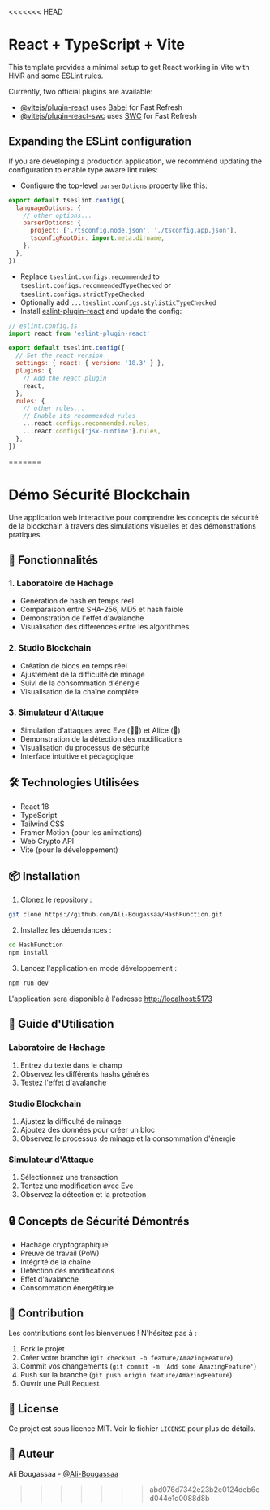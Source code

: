 <<<<<<< HEAD
# React + TypeScript + Vite

This template provides a minimal setup to get React working in Vite with HMR and some ESLint rules.

Currently, two official plugins are available:

- [@vitejs/plugin-react](https://github.com/vitejs/vite-plugin-react/blob/main/packages/plugin-react/README.md) uses [Babel](https://babeljs.io/) for Fast Refresh
- [@vitejs/plugin-react-swc](https://github.com/vitejs/vite-plugin-react-swc) uses [SWC](https://swc.rs/) for Fast Refresh

## Expanding the ESLint configuration

If you are developing a production application, we recommend updating the configuration to enable type aware lint rules:

- Configure the top-level `parserOptions` property like this:

```js
export default tseslint.config({
  languageOptions: {
    // other options...
    parserOptions: {
      project: ['./tsconfig.node.json', './tsconfig.app.json'],
      tsconfigRootDir: import.meta.dirname,
    },
  },
})
```

- Replace `tseslint.configs.recommended` to `tseslint.configs.recommendedTypeChecked` or `tseslint.configs.strictTypeChecked`
- Optionally add `...tseslint.configs.stylisticTypeChecked`
- Install [eslint-plugin-react](https://github.com/jsx-eslint/eslint-plugin-react) and update the config:

```js
// eslint.config.js
import react from 'eslint-plugin-react'

export default tseslint.config({
  // Set the react version
  settings: { react: { version: '18.3' } },
  plugins: {
    // Add the react plugin
    react,
  },
  rules: {
    // other rules...
    // Enable its recommended rules
    ...react.configs.recommended.rules,
    ...react.configs['jsx-runtime'].rules,
  },
})
```
=======
# Démo Sécurité Blockchain

Une application web interactive pour comprendre les concepts de sécurité de la blockchain à travers des simulations visuelles et des démonstrations pratiques.

## 🚀 Fonctionnalités

### 1. Laboratoire de Hachage
- Génération de hash en temps réel
- Comparaison entre SHA-256, MD5 et hash faible
- Démonstration de l'effet d'avalanche
- Visualisation des différences entre les algorithmes

### 2. Studio Blockchain
- Création de blocs en temps réel
- Ajustement de la difficulté de minage
- Suivi de la consommation d'énergie
- Visualisation de la chaîne complète

### 3. Simulateur d'Attaque
- Simulation d'attaques avec Eve (🦹‍♀️) et Alice (👩)
- Démonstration de la détection des modifications
- Visualisation du processus de sécurité
- Interface intuitive et pédagogique

## 🛠️ Technologies Utilisées

- React 18
- TypeScript
- Tailwind CSS
- Framer Motion (pour les animations)
- Web Crypto API
- Vite (pour le développement)

## 📦 Installation

1. Clonez le repository :
```bash
git clone https://github.com/Ali-Bougassaa/HashFunction.git
```

2. Installez les dépendances :
```bash
cd HashFunction
npm install
```

3. Lancez l'application en mode développement :
```bash
npm run dev
```

L'application sera disponible à l'adresse [http://localhost:5173](http://localhost:5173)

## 🎯 Guide d'Utilisation

### Laboratoire de Hachage
1. Entrez du texte dans le champ
2. Observez les différents hashs générés
3. Testez l'effet d'avalanche

### Studio Blockchain
1. Ajustez la difficulté de minage
2. Ajoutez des données pour créer un bloc
3. Observez le processus de minage et la consommation d'énergie

### Simulateur d'Attaque
1. Sélectionnez une transaction
2. Tentez une modification avec Eve
3. Observez la détection et la protection

## 🔒 Concepts de Sécurité Démontrés

- Hachage cryptographique
- Preuve de travail (PoW)
- Intégrité de la chaîne
- Détection des modifications
- Effet d'avalanche
- Consommation énergétique

## 🤝 Contribution

Les contributions sont les bienvenues ! N'hésitez pas à :
1. Fork le projet
2. Créer votre branche (`git checkout -b feature/AmazingFeature`)
3. Commit vos changements (`git commit -m 'Add some AmazingFeature'`)
4. Push sur la branche (`git push origin feature/AmazingFeature`)
5. Ouvrir une Pull Request

## 📝 License

Ce projet est sous licence MIT. Voir le fichier `LICENSE` pour plus de détails.

## 👥 Auteur

Ali Bougassaa - [@Ali-Bougassaa](https://github.com/Ali-Bougassaa)
>>>>>>> abd076d7342e23b2e0124deb6ed044e1d0088d8b

